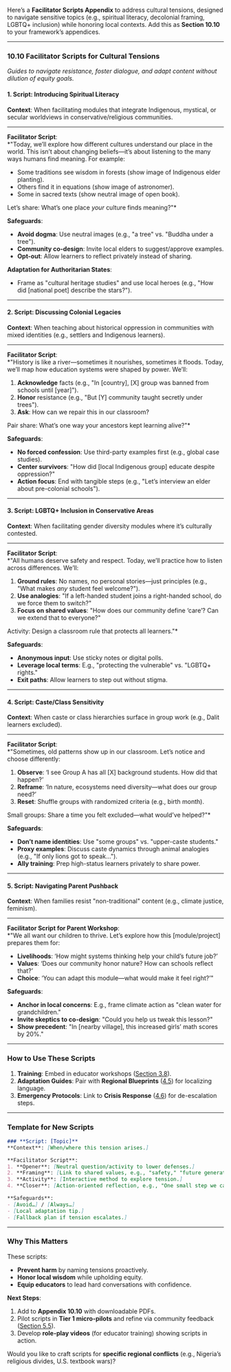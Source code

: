 Here’s a **Facilitator Scripts Appendix** to address cultural tensions, designed to navigate sensitive topics (e.g., spiritual literacy, decolonial framing, LGBTQ+ inclusion) while honoring local contexts. Add this as **Section 10.10** to your framework’s appendices.  

---

### **10.10 Facilitator Scripts for Cultural Tensions**  
*Guides to navigate resistance, foster dialogue, and adapt content without dilution of equity goals.*  

#### **1. Script: Introducing Spiritual Literacy**  
**Context**: When facilitating modules that integrate Indigenous, mystical, or secular worldviews in conservative/religious communities.  

---  
**Facilitator Script**:  
*"Today, we’ll explore how different cultures understand our place in the world. This isn’t about changing beliefs—it’s about listening to the many ways humans find meaning. For example:  
- Some traditions see wisdom in forests (show image of Indigenous elder planting).  
- Others find it in equations (show image of astronomer).  
- Some in sacred texts (show neutral image of open book).  

Let’s share: What’s one place *your* culture finds meaning?"*  

**Safeguards**:  
- **Avoid dogma**: Use neutral images (e.g., "a tree" vs. "Buddha under a tree").  
- **Community co-design**: Invite local elders to suggest/approve examples.  
- **Opt-out**: Allow learners to reflect privately instead of sharing.  

**Adaptation for Authoritarian States**:  
- Frame as "cultural heritage studies" and use local heroes (e.g., "How did [national poet] describe the stars?").  

---  

#### **2. Script: Discussing Colonial Legacies**  
**Context**: When teaching about historical oppression in communities with mixed identities (e.g., settlers and Indigenous learners).  

---  
**Facilitator Script**:  
*"History is like a river—sometimes it nourishes, sometimes it floods. Today, we’ll map how education systems were shaped by power. We’ll:  
1. **Acknowledge** facts (e.g., "In [country], [X] group was banned from schools until [year]").  
2. **Honor** resistance (e.g., "But [Y] community taught secretly under trees").  
3. **Ask**: How can we repair this in our classroom?  

Pair share: What’s one way your ancestors kept learning alive?"*  

**Safeguards**:  
- **No forced confession**: Use third-party examples first (e.g., global case studies).  
- **Center survivors**: "How did [local Indigenous group] educate despite oppression?"  
- **Action focus**: End with tangible steps (e.g., "Let’s interview an elder about pre-colonial schools").  

---  

#### **3. Script: LGBTQ+ Inclusion in Conservative Areas**  
**Context**: When facilitating gender diversity modules where it’s culturally contested.  

---  
**Facilitator Script**:  
*"All humans deserve safety and respect. Today, we’ll practice how to listen across differences. We’ll:  
1. **Ground rules**: No names, no personal stories—just principles (e.g., "What makes *any* student feel welcome?").  
2. **Use analogies**: "If a left-handed student joins a right-handed school, do we force them to switch?"  
3. **Focus on shared values**: "How does our community define ‘care’? Can we extend that to everyone?"  

Activity: Design a classroom rule that protects all learners."*  

**Safeguards**:  
- **Anonymous input**: Use sticky notes or digital polls.  
- **Leverage local terms**: E.g., "protecting the vulnerable" vs. "LGBTQ+ rights."  
- **Exit paths**: Allow learners to step out without stigma.  

---  

#### **4. Script: Caste/Class Sensitivity**  
**Context**: When caste or class hierarchies surface in group work (e.g., Dalit learners excluded).  

---  
**Facilitator Script**:  
*"Sometimes, old patterns show up in our classroom. Let’s notice and choose differently:  
1. **Observe**: ‘I see Group A has all [X] background students. How did that happen?’  
2. **Reframe**: ‘In nature, ecosystems need diversity—what does our group need?’  
3. **Reset**: Shuffle groups with randomized criteria (e.g., birth month).  

Small groups: Share a time you felt excluded—what would’ve helped?"*  

**Safeguards**:  
- **Don’t name identities**: Use "some groups" vs. "upper-caste students."  
- **Proxy examples**: Discuss caste dynamics through animal analogies (e.g., "If only lions got to speak…").  
- **Ally training**: Prep high-status learners privately to share power.  

---  

#### **5. Script: Navigating Parent Pushback**  
**Context**: When families resist "non-traditional" content (e.g., climate justice, feminism).  

---  
**Facilitator Script for Parent Workshop**:  
*"We all want our children to thrive. Let’s explore how this [module/project] prepares them for:  
- **Livelihoods**: ‘How might systems thinking help your child’s future job?’  
- **Values**: ‘Does our community honor nature? How can schools reflect that?’  
- **Choice**: ‘You can adapt this module—what would make it feel right?’"  

**Safeguards**:  
- **Anchor in local concerns**: E.g., frame climate action as "clean water for grandchildren."  
- **Invite skeptics to co-design**: "Could you help us tweak this lesson?"  
- **Show precedent**: "In [nearby village], this increased girls’ math scores by 20%."  

---  

### **How to Use These Scripts**  
1. **Training**: Embed in educator workshops ([Section 3.8](#38-educator-capacity-building)).  
2. **Adaptation Guides**: Pair with **Regional Blueprints** ([4.5](#45-regional-scaling-blueprints)) for localizing language.  
3. **Emergency Protocols**: Link to **Crisis Response** ([4.6](#46-resilience-scenarios)) for de-escalation steps.  

---  

### **Template for New Scripts**  
```markdown
### **Script: [Topic]**  
**Context**: [When/where this tension arises.]  

**Facilitator Script**:  
1. **Opener**: [Neutral question/activity to lower defenses.]  
2. **Framing**: [Link to shared values, e.g., "safety," "future generations."]  
3. **Activity**: [Interactive method to explore tension.]  
4. **Closer**: [Action-oriented reflection, e.g., "One small step we can take…"]  

**Safeguards**:  
- [Avoid…] / [Always…]  
- [Local adaptation tip.]  
- [Fallback plan if tension escalates.]  
```  

---  

### **Why This Matters**  
These scripts:  
- **Prevent harm** by naming tensions proactively.  
- **Honor local wisdom** while upholding equity.  
- **Equip educators** to lead hard conversations with confidence.  

**Next Steps**:  
1. Add to **Appendix 10.10** with downloadable PDFs.  
2. Pilot scripts in **Tier 1 micro-pilots** and refine via community feedback ([Section 5.5](#55-community-led-mne)).  
3. Develop **role-play videos** (for educator training) showing scripts in action.  

Would you like to craft scripts for **specific regional conflicts** (e.g., Nigeria’s religious divides, U.S. textbook wars)?
